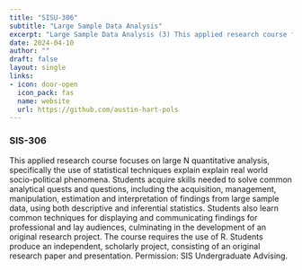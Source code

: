 ```yaml
---
title: "SISU-306"
subtitle: "Large Sample Data Analysis"
excerpt: "Large Sample Data Analysis (3) This applied research course focuses on large N quantitative analysis, specifically the use of statistical techniques to develop and test arguments about socio-political phenomena. Students acquire skills needed to solve common analytical quests and questions, including the acquisition, management, manipulation, estimation and interpretation of findings from large sample data, using both descriptive and inferential statistics. Students also learn common techniques for displaying and communicating findings for professional and lay audiences, culminating in the development of an original research project. The course requires the use of R. Students produce an independent, scholarly project, consisting of an original research paper and presentation. Prerequisite: SISU-206."
date: 2024-04-10
author: ""
draft: false
layout: single
links:
- icon: door-open
  icon_pack: fas
  name: website
  url: https://github.com/austin-hart-pols
---
```



### SIS-306
This applied research course focuses on large N quantitative analysis, specifically the use of statistical techniques explain explain real world socio-political phenomena. Students acquire skills needed to solve common analytical quests and questions, including the acquisition, management, manipulation, estimation and interpretation of findings from large sample data, using both descriptive and inferential statistics. Students also learn common techniques for displaying and communicating findings for professional and lay audiences, culminating in the development of an original research project. The course requires the use of R. Students produce an independent, scholarly project, consisting of an original research paper and presentation. Permission: SIS Undergraduate Advising.
